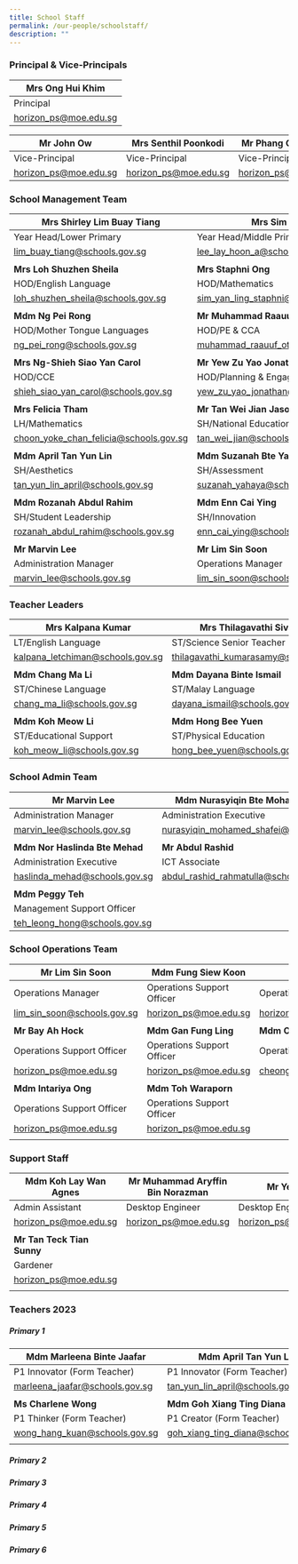 ```yaml
---
title: School Staff
permalink: /our-people/schoolstaff/
description: ""
---
```

### Principal & Vice-Principals


| Mrs Ong Hui Khim | 
| -------- |
| Principal |
| [horizon_ps@moe.edu.sg](mailto:horizon_ps@moe.edu.sg) | 

| Mr John Ow | Mrs Senthil Poonkodi | Mr Phang Chee Kheng |
| -------- | -------- | -------- |
| Vice-Principal | Vice-Principal |Vice-Principal (Admin) |
| [horizon_ps@moe.edu.sg](mailto:horizon_ps@moe.edu.sg) | [horizon_ps@moe.edu.sg](mailto:horizon_ps@moe.edu.sg) |[horizon_ps@moe.edu.sg](mailto:horizon_ps@moe.edu.sg)|

### School Management Team

| Mrs Shirley Lim Buay Tiang | Mrs Sim Lay Hoon | Mr Timothy WangXiang Rong |
| -------- | -------- | -------- |
| Year Head/Lower Primary | Year Head/Middle Primary     | Year Head/Upper Primary    |
| [lim_buay_tiang@schools.gov.sg](mailto:lim_buay_tiang@schools.gov.sg)     | [lee_lay_hoon_a@schools.gov.sg](mailto:lee_lay_hoon_a@schools.gov.sg) | [wang_xiang_rong@schools.gov.sg   ](mailto:wang_xiang_rong@schools.gov.sg)  |
|     |      |     |
| **Mrs Loh Shuzhen Sheila** | **Mrs Staphni Ong** | **Mr Low Zihao Davis** |
| HOD/English Language   | HOD/Mathematics    | HOD/Science    |
| [loh_shuzhen_sheila@schools.gov.sg ](mailto:loh_shuzhen_sheila@schools.gov.sg )   | [sim_yan_ling_staphni@schools.gov.sg  ](mailto:sim_yan_ling_staphni@schools.gov.sg)   | [low_zihao@schools.gov.sg](mailto:low_zihao@schools.gov.sg)   |
|     |    |     |
| **Mdm Ng Pei Rong** | **Mr Muhammad Raauuf Othman** | **Mdm Dayangku Nuurul** |
| HOD/Mother Tongue Languages  | HOD/PE & CCA     | HOD/ICT     |
| [ng_pei_rong@schools.gov.sg](mailto:ng_pei_rong@schools.gov.sg) | [muhammad_raauuf_othman@schools.gov.sg](mailto:muhammad_raauuf_othman@schools.gov.sg)| [dayangku_nuurul_aida_fatima@schools.gov.sg](mailto:dayangku_nuurul_aida_fatima@schools.gov.sg) |
|     |    |     |
| **Mrs Ng-Shieh Siao Yan Carol**  | **Mr Yew Zu Yao Jonathan**    | **Mr Seow Zichao Sigmund**   |
| HOD/CCE    | HOD/Planning & Engagement    | HOD/Innovation    |
| [shieh_siao_yan_carol@schools.gov.sg](mailto:shieh_siao_yan_carol@schools.gov.sg) | [yew_zu_yao_jonathan@schools.gov.sg](mailto:yew_zu_yao_jonathan@schools.gov.sg) | [seow_zichao_sigmund@schools.gov.sg](mailto:seow_zichao_sigmund@schools.gov.sg)|
|     |    |     |
| **Mrs Felicia Tham**    | **Mr Tan Wei Jian Jason**    | **Ms Chen Kaiying**     |
| LH/Mathematics    | SH/National Education & Social Studies     | SH/Student Wellbeing   |
| [choon_yoke_chan_felicia@schools.gov.sg](mailto:choon_yoke_chan_felicia@schools.gov.sg) | [tan_wei_jian@schools.gov.sg](mailto:tan_wei_jian@schools.gov.sg)| [chen_kaiying@schools.gov.sg](mailto:chen_kaiying@schools.gov.sg) |
|     |    |     |
| **Mdm April Tan Yun Lin**   | **Mdm Suzanah Bte Yahaya**    | **Mr Choo Yong Guan**     |
| SH/Aesthetics  | SH/Assessment    | SH/Partnership     |
| [tan_yun_lin_april@schools.gov.sg](mailto:tan_yun_lin_april@schools.gov.sg)| [suzanah_yahaya@schools.gov.sg](mailto:suzanah_yahaya@schools.gov.sg) | [choo_yong_guan@schools.gov.sg](mailto:choo_yong_guan@schools.gov.sg) |
|     |    |     |
| **Mdm Rozanah Abdul Rahim**     | **Mdm Enn Cai Ying**   | **Mr Roy Chua**    |
| SH/Student Leadership   | SH/Innovation    | SH/ICT   |
| [rozanah_abdul_rahim@schools.gov.sg](mailto:rozanah_abdul_rahim@schools.gov.sg)| [enn_cai_ying@schools.gov.sg](mailto:enn_cai_ying@schools.gov.sg)| [chua_chun_hua_a@schools.gov.sg](mailto:chua_chun_hua_a@schools.gov.sg) |
|     |    |     |
| **Mr Marvin Lee**  | **Mr Lim Sin Soon**    | 
|Administration Manager    | Operations Manager    | 
| [marvin_lee@schools.gov.sg](mailto:marvin_lee@schools.gov.sg) | [lim_sin_soon@schools.gov.sg](mailto:lim_sin_soon@schools.gov.sg)|

### Teacher Leaders

| **Mrs Kalpana Kumar** | **Mrs Thilagavathi Sivakumar** | **Mdm Teo Hwee Keng Kelly** |
| -------- | -------- | -------- |
| LT/English Language  | ST/Science Senior Teacher    | ST/Chinese Language   |
| [kalpana_letchiman@schools.gov.sg](mailto:kalpana_letchiman@schools.gov.sg) | [thilagavathi_kumarasamy@schools.gov.sg](mailto:thilagavathi_kumarasamy@schools.gov.sg) | [teo_hwee_keng@schools.gov.sg](mailto:teo_hwee_keng@schools.gov.sg)|
|     |    |     |
| **Mdm Chang Ma Li**| **Mdm Dayana Binte Ismail**| **Mdm Sumathi D/O Krishnasamy**|
| ST/Chinese Language   | ST/Malay Language     | ST/Tamil Language |
| [chang_ma_li@schools.gov.sg](mailto:chang_ma_li@schools.gov.sg) | [dayana_ismail@schools.gov.sg](mailto:dayana_ismail@schools.gov.sg)  | [sumathi_krishnasamy@schools.gov.sg](mailto:sumathi_krishnasamy@schools.gov.sg)    |
|     |    |     |
| **Mdm Koh Meow Li** | **Mdm Hong Bee Yuen**| **Mrs Maurice G O'hara**|
| ST/Educational Support | ST/Physical Education    | ST/CCE    |
|[koh_meow_li@schools.gov.sg](mailto:koh_meow_li@schools.gov.sg)|[hong_bee_yuen@schools.gov.sg](mailto:hong_bee_yuen@schools.gov.sg)|[brenda_joan_perera@schools.gov.sg](mailto:brenda_joan_perera@schools.gov.sg) |

### School Admin Team

| **Mr Marvin Lee** | **Mdm Nurasyiqin Bte Mohamed Shafei** | **Mdm Dorothy Lim** |
| -------- | -------- | -------- |
| Administration Manager   | Administration Executive    | Administration Executive    |
| [marvin_lee@schools.gov.sg](mailto:Marvin_LEE@schools.gov.sg) | [nurasyiqin_mohamed_shafei@schools.gov.sg](mailto:nurasyiqin_mohamed_shafei@schools.gov.sg) | [lim_hwee_leng_a@schools.gov.sg](mailto:lim_hwee_leng_a@schools.gov.sg)|
|     |    |     |
| **Mdm Nor Haslinda Bte Mehad**| **Mr Abdul Rashid**| **Mdm Cheong Kum Hoe Janet**|
| Administration Executive   | ICT Associate     | Management Support Officer |
| [haslinda_mehad@schools.gov.sg](mailto:haslinda_mehad@schools.gov.sg) | [abdul_rashid_rahmatulla@schools.gov.sg](mailto:abdul_rashid_rahmatulla@schools.gov.sg)  | [cheong_kum_hoe_janet@schools.gov.sg](mailto:cheong_kum_hoe_janet@schools.gov.sg)    |
|     |    |     |
| **Mdm Peggy Teh** | 
| Management Support Officer    | 
|[teh_leong_hong@schools.gov.sg](mailto:teh_leong_hong@schools.gov.sg)|

### School Operations Team

| **Mr Lim Sin Soon** | **Mdm Fung Siew Koon** | **Mdm Chua Lian Hoong** |
| -------- | -------- | -------- |
| Operations Manager   | Operations Support Officer    | Operations Support Officer   |
| [lim_sin_soon@schools.gov.sg](mailto:Lim_Sin_Soon@schools.gov.sg) | [horizon_ps@moe.edu.sg](mailto:horizon_ps@moe.edu.sg) | [horizon_ps@moe.edu.sg](mailto:horizon_ps@moe.edu.sg)|
|     |    |     |
| **Mr Bay Ah Hock**| **Mdm Gan Fung Ling**| **Mdm Ow Kum Chee Jennifer**|
| Operations Support Officer   | Operations Support Officer   | Operations Support Officer |
| [horizon_ps@moe.edu.sg](mailto:horizon_ps@moe.edu.sg) | [horizon_ps@moe.edu.sg](mailto:horizon_ps@moe.edu.sg)  | [cheong_kum_hoe_janet@schools.gov.sg](mailto:cheong_kum_hoe_janet@schools.gov.sg)    |
|     |    |     |
| **Mdm Intariya Ong**| **Mdm Toh Waraporn**| |
| Operations Support Officer   | Operations Support Officer   |  |
| [horizon_ps@moe.edu.sg](mailto:horizon_ps@moe.edu.sg) | [horizon_ps@moe.edu.sg](mailto:horizon_ps@moe.edu.sg)  | []()    |
|     |    |     |

### Support Staff

| **Mdm Koh Lay Wan Agnes** | **Mr Muhammad Aryffin Bin Norazman** | **Mr Ye Ting** |
| -------- | -------- | -------- |
| Admin Assistant   | Desktop Engineer    | Desktop Engineer   |
| [horizon_ps@moe.edu.sg](mailto:horizon_ps@moe.edu.sg) | [horizon_ps@moe.edu.sg](mailto:horizon_ps@moe.edu.sg) | [horizon_ps@moe.edu.sg](mailto:horizon_ps@moe.edu.sg)|
|     |    |     |
| **Mr Tan Teck Tian Sunny**| ||
| Gardener   | | |
| [horizon_ps@moe.edu.sg](mailto:horizon_ps@moe.edu.sg) | [](mailto:horizon_ps@moe.edu.sg)  | []()    |
|     |    |     |

### Teachers 2023

##### Primary 1
| **Mdm Marleena Binte Jaafar** | **Mdm April Tan Yun Lin** | **Mdm Chen Zhaochen Cynthia** |
| -------- | -------- | -------- |
| P1 Innovator (Form Teacher)   | P1 Innovator (Form Teacher)    | P1 Thinker (Form Teacher)    |
| [marleena_jaafar@schools.gov.sg](mailto:marleena_jaafar@schools.gov.sg) | [tan_yun_lin_april@schools.gov.sg](mailto:tan_yun_lin_april@schools.gov.sg) | [chen_zhaochen@schools.gov.sg](mailto:chen_zhaochen@schools.gov.sg)|
|     |    |     |
| **Ms Charlene Wong** | **Mdm Goh Xiang Ting Diana** | **Mrs Kelly Wong** |
| P1 Thinker (Form Teacher)   | P1 Creator (Form Teacher)    | P1 Creator (Form Teacher)|
[wong_hang_kuan@schools.gov.sg](mailto:wong_hang_kuan@schools.gov.sg)| [goh_xiang_ting_diana@schools.gov.sg](mailto:goh_xiang_ting_diana@schools.gov.sg) | [tay_soong_kiang@schools.gov.sg](mailto:tay_soong_kiang@schools.gov.sg)|
|     |    |     |
##### Primary 2
##### Primary 3
##### Primary 4
##### Primary 5
##### Primary 6